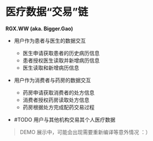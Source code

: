 # 医疗数据“交易”链

**RGX.WW (aka. Bigger.Gao)**

* 用户作为患者与医生的数据交互
  * 医生申请获取患者的历史病历信息
  * 患者授权医生读取并新增病历信息
  * 医生读取和新增病历信息
* 用户作为消费者与药房的数据交互
  * 药房申请获取消费者的处方信息
  * 消费者授权药房读取处方信息
  * 药房根据处方完成配药交易过程

* \#TODO 用户与其他机构交易其个人医疗数据

> DEMO 展示中，可能会出现需要重新编译等意外情况 ：）
